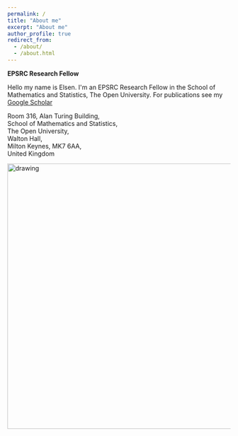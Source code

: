 ```yaml
---
permalink: /
title: "About me"
excerpt: "About me"
author_profile: true
redirect_from: 
  - /about/
  - /about.html
---
```


__EPSRC Research Fellow__

Hello my name is Elsen. I'm an EPSRC Research Fellow in the School of Mathematics and Statistics, The Open University.
For publications see my [Google Scholar]


Room 316, Alan Turing Building, <br/>
School of Mathematics and Statistics, <br/>
The Open University, <br/>
Walton Hall, <br/>
Milton Keynes, MK7 6AA,  <br/>
United Kingdom <br/> 

<img src="https://elsentjhung.github.io/figures/logo.jpg" alt="drawing" width="600"/>

[Google Scholar]: https://scholar.google.co.uk/citations?user=IpPNtcAAAAAJ&hl=en
